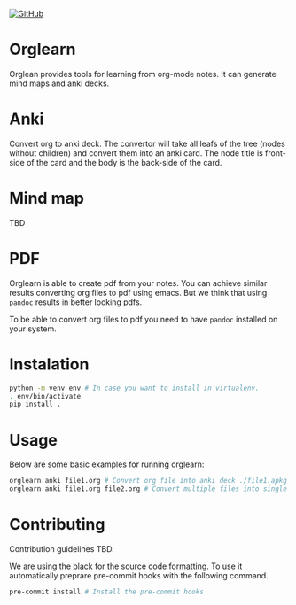 [![GitHub](https://img.shields.io/github/license/MatejKastak/orglearn?style=flat-square)](https://github.com/MatejKastak/orglearn/blob/master/LICENSE)

# Orglearn

Orglean provides tools for learning from org-mode notes. It can generate mind
maps and anki decks.

# Anki

Convert org to anki deck. The convertor will take all leafs of the tree (nodes
without children) and convert them into an anki card. The node title is
front-side of the card and the body is the back-side of the card.

# Mind map

TBD

# PDF

Orglearn is able to create pdf from your notes. You can achieve similar results
converting org files to pdf using emacs. But we think that using `pandoc`
results in better looking pdfs.

To be able to convert org files to pdf you need to have `pandoc` installed on
your system.

# Instalation

```sh
python -m venv env # In case you want to install in virtualenv.
. env/bin/activate
pip install .
```

# Usage

Below are some basic examples for running orglearn:

```sh
orglearn anki file1.org # Convert org file into anki deck ./file1.apkg
orglearn anki file1.org file2.org # Convert multiple files into single deck
```

# Contributing

Contribution guidelines TBD.

We are using the [black](https://github.com/psf/black) for the source code
formatting. To use it automatically preprare pre-commit hooks with the following
command.

```sh
pre-commit install # Install the pre-commit hooks
```

